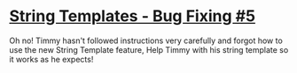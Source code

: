 # [String Templates - Bug Fixing #5](https://www.codewars.com/kata/55c90cad4b0fe31a7200001f)

Oh no! Timmy hasn't followed instructions very carefully and forgot how to use the new String Template feature, Help Timmy with his string template so it works as he expects!
